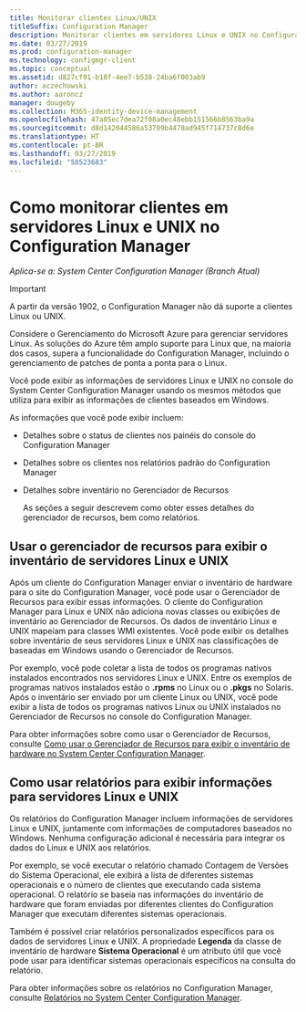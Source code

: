 ```yaml
---
title: Monitorar clientes Linux/UNIX
titleSuffix: Configuration Manager
description: Monitorar clientes em servidores Linux e UNIX no Configuration Manager.
ms.date: 03/27/2019
ms.prod: configuration-manager
ms.technology: configmgr-client
ms.topic: conceptual
ms.assetid: d827cf91-b18f-4ee7-b538-24ba6f003ab9
author: aczechowski
ms.author: aaroncz
manager: dougeby
ms.collection: M365-identity-device-management
ms.openlocfilehash: 47a85ec7dea72f08a0ec48ebb151566b8563ba9a
ms.sourcegitcommit: d8d142044586a53709b4478ad945f714737c8d6e
ms.translationtype: HT
ms.contentlocale: pt-BR
ms.lasthandoff: 03/27/2019
ms.locfileid: "58523683"
---
```

# <a name="how-to-monitor-clients-for-linux-and-unix-servers-in-configuration-manager"></a>Como monitorar clientes em servidores Linux e UNIX no Configuration Manager

*Aplica-se a: System Center Configuration Manager (Branch Atual)*

> [!Important]  
> A partir da versão 1902, o Configuration Manager não dá suporte a clientes Linux ou UNIX. 
> 
> Considere o Gerenciamento do Microsoft Azure para gerenciar servidores Linux. As soluções do Azure têm amplo suporte para Linux que, na maioria dos casos, supera a funcionalidade do Configuration Manager, incluindo o gerenciamento de patches de ponta a ponta para o Linux.

Você pode exibir as informações de servidores Linux e UNIX no console do System Center Configuration Manager usando os mesmos métodos que utiliza para exibir as informações de clientes baseados em Windows.  

 As informações que você pode exibir incluem:  

- Detalhes sobre o status de clientes nos painéis do console do Configuration Manager  

- Detalhes sobre os clientes nos relatórios padrão do Configuration Manager  

- Detalhes sobre inventário no Gerenciador de Recursos  

  As seções a seguir descrevem como obter esses detalhes do gerenciador de recursos, bem como relatórios.  

##  <a name="BKMK_UseResourceExpforLnU"></a> Usar o gerenciador de recursos para exibir o inventário de servidores Linux e UNIX  

 Após um cliente do Configuration Manager enviar o inventário de hardware para o site do Configuration Manager, você pode usar o Gerenciador de Recursos para exibir essas informações. O cliente do Configuration Manager para Linux e UNIX não adiciona novas classes ou exibições de inventário ao Gerenciador de Recursos. Os dados de inventário Linux e UNIX mapeiam para classes WMI existentes. Você pode exibir os detalhes sobre inventário de seus servidores Linux e UNIX nas classificações de baseadas em Windows usando o Gerenciador de Recursos.  

 Por exemplo, você pode coletar a lista de todos os programas nativos instalados encontrados nos servidores Linux e UNIX. Entre os exemplos de programas nativos instalados estão o **.rpms** no Linux ou o **.pkgs** no Solaris. Após o inventário ser enviado por um cliente Linux ou UNIX, você pode exibir a lista de todos os programas nativos Linux ou UNIX instalados no Gerenciador de Recursos no console do Configuration Manager.  

 Para obter informações sobre como usar o Gerenciador de Recursos, consulte [Como usar o Gerenciador de Recursos para exibir o inventário de hardware no System Center Configuration Manager](../../../core/clients/manage/inventory/use-resource-explorer-to-view-hardware-inventory.md).  

##  <a name="BKMK_UseReportsforLnU"></a> Como usar relatórios para exibir informações para servidores Linux e UNIX  
 Os relatórios do Configuration Manager incluem informações de servidores Linux e UNIX, juntamente com informações de computadores baseados no Windows. Nenhuma configuração adicional é necessária para integrar os dados do Linux e UNIX aos relatórios.  

 Por exemplo, se você executar o relatório chamado Contagem de Versões do Sistema Operacional, ele exibirá a lista de diferentes sistemas operacionais e o número de clientes que executando cada sistema operacional. O relatório se baseia nas informações do inventário de hardware que foram enviadas por diferentes clientes do Configuration Manager que executam diferentes sistemas operacionais.  

 Também é possível criar relatórios personalizados específicos para os dados de servidores Linux e UNIX. A propriedade **Legenda** da classe de inventário de hardware **Sistema Operacional** é um atributo útil que você pode usar para identificar sistemas operacionais específicos na consulta do relatório.  

 Para obter informações sobre os relatórios no Configuration Manager, consulte [Relatórios no System Center Configuration Manager](../../../core/servers/manage/reporting.md).  
